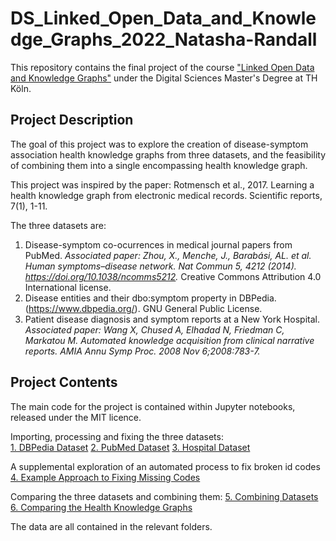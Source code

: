 # DS_Linked_Open_Data_and_Knowledge_Graphs_2022_Natasha-Randall
This repository contains the final project of the course 
["Linked Open Data and Knowledge Graphs"](https://digital-sciences.de/en/modules/linked-open-data-and-knowledge-graphs/) under the Digital Sciences Master's Degree at TH Köln.

## Project Description

The goal of this project was to explore the creation of disease-symptom association health knowledge graphs from three datasets, and the feasibility of combining them into a single encompassing health knowledge graph.

This project was inspired by the paper: Rotmensch et al., 2017. Learning a health knowledge graph from electronic medical records. Scientific reports, 7(1), 1-11.

The three datasets are:
1. Disease-symptom co-ocurrences in medical journal papers from PubMed. *Associated paper: Zhou, X., Menche, J., Barabási, AL. et al. Human symptoms–disease network. Nat Commun 5, 4212 (2014). https://doi.org/10.1038/ncomms5212.* Creative Commons Attribution 4.0 International license.
2. Disease entities and their dbo:symptom property in DBPedia.  (https://www.dbpedia.org/).  GNU General Public License.
3. Patient disease diagnosis and symptom reports at a New York Hospital. *Associated paper: Wang X, Chused A, Elhadad N, Friedman C, Markatou M. Automated knowledge acquisition from clinical narrative reports. AMIA Annu Symp Proc. 2008 Nov 6;2008:783-7.*

## Project Contents

The main code for the project is contained within Jupyter notebooks, released under the MIT licence.

Importing, processing and fixing the three datasets:  
[1. DBPedia Dataset]()
[2. PubMed Dataset]()
[3. Hospital Dataset]()

A supplemental exploration of an automated process to fix broken id codes
[4. Example Approach to Fixing Missing Codes]()

Comparing the three datasets and combining them:
[5. Combining Datasets]()
[6. Comparing the Health Knowledge Graphs]()

The data are all contained in the relevant folders.
